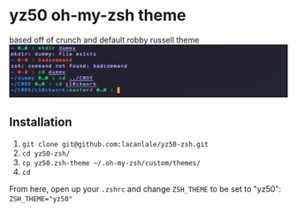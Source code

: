 # yz50 oh-my-zsh theme
based off of crunch and default robby russell theme
![alt text](https://github.com/lacanlale/yz50-zsh/blob/master/demo.png?raw=true)

## Installation
1. `git clone git@github.com:lacanlale/yz50-zsh.git`
2. `cd yz50-zsh/`
3. `cp yz50.zsh-theme ~/.oh-my-zsh/custom/themes/`
4. `cd`


From here, open up your `.zshrc` and change `ZSH_THEME` to be set to "yz50":
`ZSH_THEME="yz50"`
